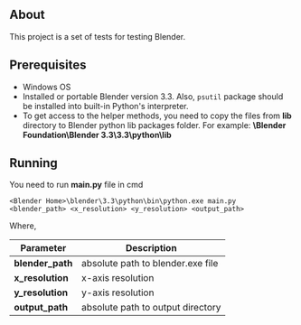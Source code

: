 ## About
This project is a set of tests for testing Blender.

## Prerequisites

* Windows OS
* Installed or portable Blender version 3.3. Also, `psutil` package should be installed into built-in Python's interpreter. 
* To get access to the helper methods, you need to copy the files from **lib** directory to Blender python lib packages folder. For example: **\Blender Foundation\Blender 3.3\3.3\python\lib**


## Running

You need to run **main.py** file in cmd

```<Blender Home>\blender\3.3\python\bin\python.exe main.py <blender_path> <x_resolution> <y_resolution> <output_path>```

Where,

| **Parameter**      | **Description**                                                   |
|--------------------|-------------------------------------------------------------------|
| **blender_path**   | absolute path to blender.exe file                                 |
| **x_resolution**   | x-axis resolution                                                 |
| **y_resolution**   | y-axis resolution                                                 |
| **output_path**    | absolute path to output directory                                 |


